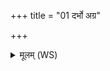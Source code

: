 +++
title = "01 दर्भो अग्र"

+++
<details><summary>मूलम् (WS)</summary>

दर्भो अग्र ओषधीनां शतकाण्डो अजायत ।  
स सहस्रवीर्यः परि णः पातु विश्वतः || १||  
यथा दर्भो जायमानस्त्वचं भिनत्ति भूम्याः ।  
एवा स भिद्यतां जनो यो नः पापं चिकित्सति ॥ २ ॥
</details>